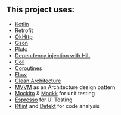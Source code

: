 ## This project uses:

- [Kotlin](https://developer.android.com/kotlin)
- [Retrofit](http://square.github.io/retrofit/)
- [OkHttp](https://square.github.io/okhttp/)
- [Gson](https://github.com/google/gson)
- [Pluto](https://github.com/androidPluto/pluto)
- [Dependency injection with Hilt](https://developer.android.com/training/dependency-injection/hilt-android)
- [Coil](https://coil-kt.github.io/coil/)
- [Coroutines](https://developer.android.com/kotlin/coroutines)
- [Flow](https://developer.android.com/kotlin/flow)
- [Clean Architecture](https://betterprogramming.pub/the-real-clean-architecture-in-android-part-1-s-o-l-i-d-6a661b103451)
- [MVVM](https://www.digitalocean.com/community/tutorials/android-mvvm-design-pattern) as an
  Architecture design pattern
- [Mockito](https://github.com/mockito/mockito) & [Mockk](https://mockk.io/) for unit testing
- [Espresso](https://developer.android.com/training/testing/espresso) for UI Testing
- [Ktlint](https://gorillalogic.com/blog/automate-ktlint-checks-with-git-hooks-avoiding-code-style-violations-in-code-reviews/)
  and [Detekt](https://www.kodeco.com/24470020-integrating-detekt-in-the-workflow) for code analysis
